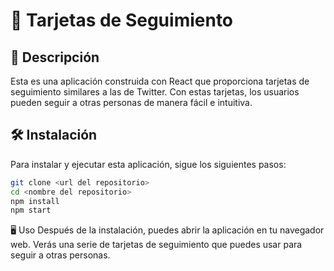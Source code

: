 # 🌟 Tarjetas de Seguimiento

## 📝 Descripción

Esta es una aplicación construida con React que proporciona tarjetas de seguimiento similares a las de Twitter. Con estas tarjetas, los usuarios pueden seguir a otras personas de manera fácil e intuitiva.

## 🛠️ Instalación

Para instalar y ejecutar esta aplicación, sigue los siguientes pasos:

```bash
git clone <url del repositorio>
cd <nombre del repositorio>
npm install
npm start
````
🖥️ Uso
Después de la instalación, puedes abrir la aplicación en tu navegador web. Verás una serie de tarjetas de seguimiento que puedes usar para seguir a otras personas.

